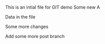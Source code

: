 This is an intial file for GIT demo
Some new
A

Data in the file

Some more changes

Add some more post branch
